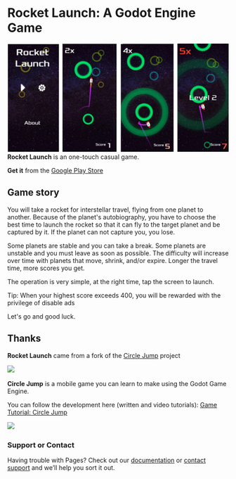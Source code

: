 # Rocket Launch: A Godot Engine Game
![](https://github.com/CadenzaYu/circle_jump/blob/master/RocketLaunch.png)
**Rocket Launch** is an one-touch casual game. 

**Get it** from the [Google Play Store](https://play.google.com/store/apps/details?id=home.cadenzayu.rocketlaunch)

## Game story

You will take a rocket for interstellar travel, flying from one planet to another. Because of the planet's autobiography, you have to choose the best time to launch the rocket so that it can fly to the target planet and be captured by it. If the planet can not capture you, you lose.

Some planets are stable and you can take a break. Some planets are unstable and you must leave as soon as possible. The difficulty will increase over time with planets that move, shrink, and/or expire. Longer the travel time, more scores you get.

The operation is very simple, at the right time, tap the screen to launch.

Tip: When your highest score exceeds 400, you will be rewarded with the privilege of disable ads

Let's go and good luck.

## Thanks

**Rocket Launch** came from a fork of the [Circle Jump](http://kidscancode.org/godot_recipes/games/circle_jump/) project

![](http://kidscancode.org/godot_recipes/img/cj_banner_002.png)

**Circle Jump** is a mobile game you can learn to make using the Godot Game Engine.

You can follow the development here (written and video tutorials):
[Game Tutorial: Circle Jump](http://kidscancode.org/godot_recipes/games/circle_jump/)

![](http://kidscancode.org/godot_recipes/img/circle_jump.gif)



### Support or Contact

Having trouble with Pages? Check out our [documentation](https://docs.github.com/categories/github-pages-basics/) or [contact support](https://support.github.com/contact) and we’ll help you sort it out.
